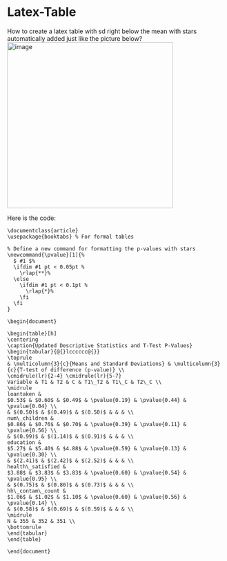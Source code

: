 # Latex-Table
How to create a latex table with sd right below the mean with stars automatically added just like the picture below?
<img width="384" alt="image" src="https://github.com/jiany1020/Latex-Table/assets/146483814/f21eb148-7473-434d-a051-bd96be404c86">

Here is the code:
```
\documentclass{article}
\usepackage{booktabs} % For formal tables

% Define a new command for formatting the p-values with stars
\newcommand{\pvalue}[1]{%
  $ #1 $%
  \ifdim #1 pt < 0.05pt %
    \rlap{**}%
  \else
    \ifdim #1 pt < 0.1pt %
      \rlap{*}%
    \fi
  \fi
}

\begin{document}

\begin{table}[h]
\centering
\caption{Updated Descriptive Statistics and T-Test P-Values}
\begin{tabular}{@{}lcccccc@{}}
\toprule
& \multicolumn{3}{c}{Means and Standard Deviations} & \multicolumn{3}{c}{T-test of difference (p-value)} \\
\cmidrule(lr){2-4} \cmidrule(lr){5-7}
Variable & T1 & T2 & C & T1\_T2 & T1\_C & T2\_C \\ 
\midrule
loantaken & 
$0.53$ & $0.60$ & $0.49$ & \pvalue{0.19} & \pvalue{0.44} & \pvalue{0.04} \\
& $(0.50)$ & $(0.49)$ & $(0.50)$ & & & \\
num\_children & 
$0.86$ & $0.76$ & $0.70$ & \pvalue{0.39} & \pvalue{0.11} & \pvalue{0.56} \\
& $(0.99)$ & $(1.14)$ & $(0.91)$ & & & \\
education & 
$5.27$ & $5.40$ & $4.88$ & \pvalue{0.59} & \pvalue{0.13} & \pvalue{0.30} \\
& $(2.41)$ & $(2.42)$ & $(2.52)$ & & & \\
health\_satisfied & 
$3.88$ & $3.83$ & $3.83$ & \pvalue{0.60} & \pvalue{0.54} & \pvalue{0.95} \\
& $(0.75)$ & $(0.80)$ & $(0.73)$ & & & \\
hh\_contam\_count & 
$1.06$ & $1.02$ & $1.10$ & \pvalue{0.60} & \pvalue{0.56} & \pvalue{0.14} \\
& $(0.58)$ & $(0.69)$ & $(0.59)$ & & & \\
\midrule
N & 355 & 352 & 351 \\
\bottomrule
\end{tabular}
\end{table}

\end{document}
```
